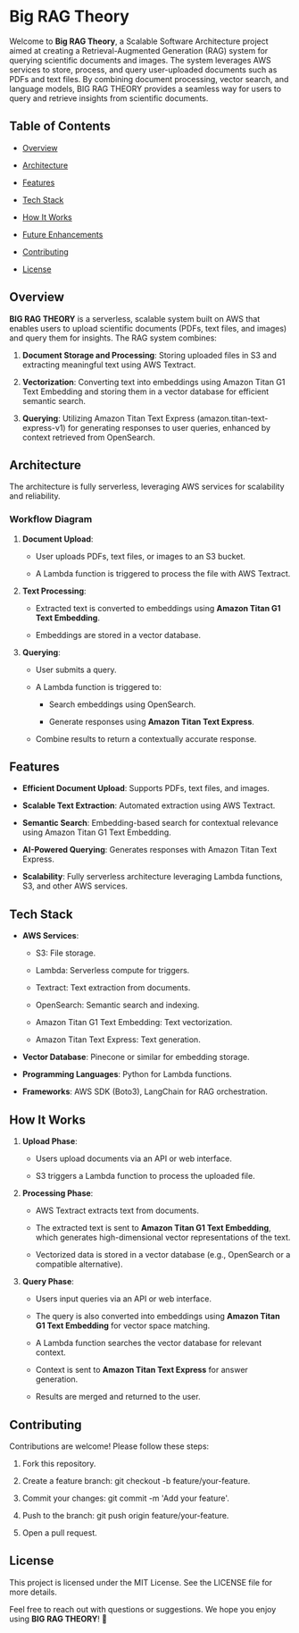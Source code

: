 Big RAG Theory
==============

Welcome to **Big RAG Theory**, a Scalable Software Architecture project aimed at creating a Retrieval-Augmented Generation (RAG) system for querying scientific documents and images. The system leverages AWS services to store, process, and query user-uploaded documents such as PDFs and text files. By combining document processing, vector search, and language models, BIG RAG THEORY provides a seamless way for users to query and retrieve insights from scientific documents.

Table of Contents
-----------------

*   [Overview](#overview)
    
*   [Architecture](#architecture)
    
*   [Features](#features)
    
*   [Tech Stack](#tech-stack)
    
*   [How It Works](#how-it-works)
    
*   [Future Enhancements](#future-enhancements)
    
*   [Contributing](#contributing)
    
*   [License](#license)
    

Overview
--------

**BIG RAG THEORY** is a serverless, scalable system built on AWS that enables users to upload scientific documents (PDFs, text files, and images) and query them for insights. The RAG system combines:

1.  **Document Storage and Processing**: Storing uploaded files in S3 and extracting meaningful text using AWS Textract.
    
2.  **Vectorization**: Converting text into embeddings using Amazon Titan G1 Text Embedding and storing them in a vector database for efficient semantic search.
    
3.  **Querying**: Utilizing Amazon Titan Text Express (amazon.titan-text-express-v1) for generating responses to user queries, enhanced by context retrieved from OpenSearch.
    

Architecture
------------

The architecture is fully serverless, leveraging AWS services for scalability and reliability.

### Workflow Diagram

1.  **Document Upload**:
    
    *   User uploads PDFs, text files, or images to an S3 bucket.
        
    *   A Lambda function is triggered to process the file with AWS Textract.
        
2.  **Text Processing**:
    
    *   Extracted text is converted to embeddings using **Amazon Titan G1 Text Embedding**.
        
    *   Embeddings are stored in a vector database.
        
3.  **Querying**:
    
    *   User submits a query.
        
    *   A Lambda function is triggered to:
        
        *   Search embeddings using OpenSearch.
            
        *   Generate responses using **Amazon Titan Text Express**.
            
    *   Combine results to return a contextually accurate response.
        

Features
--------

*   **Efficient Document Upload**: Supports PDFs, text files, and images.
    
*   **Scalable Text Extraction**: Automated extraction using AWS Textract.
    
*   **Semantic Search**: Embedding-based search for contextual relevance using Amazon Titan G1 Text Embedding.
    
*   **AI-Powered Querying**: Generates responses with Amazon Titan Text Express.
    
*   **Scalability**: Fully serverless architecture leveraging Lambda functions, S3, and other AWS services.
    

Tech Stack
----------

*   **AWS Services**:
    
    *   S3: File storage.
        
    *   Lambda: Serverless compute for triggers.
        
    *   Textract: Text extraction from documents.
        
    *   OpenSearch: Semantic search and indexing.
        
    *   Amazon Titan G1 Text Embedding: Text vectorization.
        
    *   Amazon Titan Text Express: Text generation.
        
*   **Vector Database**: Pinecone or similar for embedding storage.
    
*   **Programming Languages**: Python for Lambda functions.
    
*   **Frameworks**: AWS SDK (Boto3), LangChain for RAG orchestration.
    

How It Works
------------

1.  **Upload Phase**:
    
    *   Users upload documents via an API or web interface.
        
    *   S3 triggers a Lambda function to process the uploaded file.
        
2.  **Processing Phase**:
    
    *   AWS Textract extracts text from documents.
        
    *   The extracted text is sent to **Amazon Titan G1 Text Embedding**, which generates high-dimensional vector representations of the text.
        
    *   Vectorized data is stored in a vector database (e.g., OpenSearch or a compatible alternative).
        
3.  **Query Phase**:
    
    *   Users input queries via an API or web interface.
        
    *   The query is also converted into embeddings using **Amazon Titan G1 Text Embedding** for vector space matching.
        
    *   A Lambda function searches the vector database for relevant context.
        
    *   Context is sent to **Amazon Titan Text Express** for answer generation.
        
    *   Results are merged and returned to the user.
    

Contributing
------------

Contributions are welcome! Please follow these steps:

1.  Fork this repository.
    
2.  Create a feature branch: git checkout -b feature/your-feature.
    
3.  Commit your changes: git commit -m 'Add your feature'.
    
4.  Push to the branch: git push origin feature/your-feature.
    
5.  Open a pull request.
    

License
-------

This project is licensed under the MIT License. See the LICENSE file for more details.

Feel free to reach out with questions or suggestions. We hope you enjoy using **BIG RAG THEORY**! 🎉
